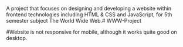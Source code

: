 A project that focuses on designing and developing a website within frontend technologies
including HTML & CSS and JavaScript, for 5th semester subject The World Wide Web.# WWW-Project

#Website is not responsive for mobile, although it works quite good on desktop.
